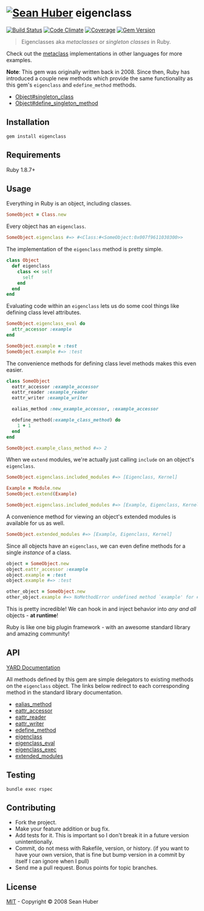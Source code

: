 # [![Sean Huber](https://cloud.githubusercontent.com/assets/2419/6550752/832d9a64-c5ea-11e4-9717-6f9aa6e023b5.png)](https://github.com/shuber) eigenclass

[![Build Status](https://secure.travis-ci.org/shuber/eigenclass.svg)](http://travis-ci.org/shuber/eigenclass) [![Code Climate](https://codeclimate.com/github/shuber/eigenclass/badges/gpa.svg)](https://codeclimate.com/github/shuber/eigenclass) [![Coverage](https://codeclimate.com/github/shuber/eigenclass/badges/coverage.svg)](https://codeclimate.com/github/shuber/eigenclass) [![Gem Version](https://badge.fury.io/rb/eigenclass.svg)](http://badge.fury.io/rb/eigenclass)

> Eigenclasses aka *metaclasses* or *singleton classes* in Ruby.

Check out the [metaclass] implementations in other languages for more examples.

**Note**: This gem was originally written back in 2008. Since then, Ruby has introduced a couple new methods which provide the same functionality as this gem's `eigenclass` and `edefine_method` methods.

* [Object#singleton_class]
* [Object#define_singleton_method]

[metaclass]: http://en.wikipedia.org/wiki/Metaclass
[Object#singleton_class]: http://ruby-doc.org/core-1.9.2/Object.html#method-i-singleton_class
[Object#define_singleton_method]: http://ruby-doc.org/core-1.9.2/Object.html#method-i-define_singleton_method


## Installation

```
gem install eigenclass
```


## Requirements

Ruby 1.8.7+


## Usage

Everything in Ruby is an object, including classes.

```ruby
SomeObject = Class.new
```

Every object has an `eigenclass`.

```ruby
SomeObject.eigenclass #=> #<Class:#<SomeObject:0x007f9611030300>>
```

The implementation of the `eigenclass` method is pretty simple.

```ruby
class Object
  def eigenclass
    class << self
      self
    end
  end
end
```

Evaluating code within an `eigenclass` lets us do some cool things like defining class level attributes.

```ruby
SomeObject.eigenclass_eval do
  attr_accessor :example
end

SomeObject.example = :test
SomeObject.example #=> :test
```

The convenience methods for defining class level methods makes this even easier.

```ruby
class SomeObject
  eattr_accessor :example_accessor
  eattr_reader :example_reader
  eattr_writer :example_writer

  ealias_method :new_example_accessor, :example_accessor

  edefine_method(:example_class_method) do
    1 + 1
  end
end

SomeObject.example_class_method #=> 2
```

When we `extend` modules, we're actually just calling `include` on an object's `eigenclass`.

```ruby
SomeObject.eigenclass.included_modules #=> [Eigenclass, Kernel]

Example = Module.new
SomeObject.extend(Example)

SomeObject.eigenclass.included_modules #=> [Example, Eigenclass, Kernel]
```

A convenience method for viewing an object's extended modules is available for us as well.

```ruby
SomeObject.extended_modules #=> [Example, Eigenclass, Kernel]
```

Since all objects have an `eigenclass`, we can even define methods for a single _instance_ of a class.

```ruby
object = SomeObject.new
object.eattr_accessor :example
object.example = :test
object.example #=> :test

other_object = SomeObject.new
other_object.example #=> NoMethodError undefined method `example' for #<SomeObject:0x007fee348dde00>
```

This is pretty incredible! We can hook in and inject behavior into *any and all* objects - **at runtime**!

Ruby is like one big plugin framework - with an awesome standard library and amazing community!

## API

[YARD Documentation](http://www.rubydoc.info/github/shuber/eigenclass/master)

All methods defined by this gem are simple delegators to existing methods on the `eigenclass` object. The links below redirect to each corresponding method in the standard library documentation.

* [ealias_method](http://ruby-doc.org/core-1.9.3/Module.html#method-i-alias_method)
* [eattr_accessor](http://ruby-doc.org/core-1.9.3/Module.html#method-i-attr_accessor)
* [eattr_reader](http://ruby-doc.org/core-1.9.3/Module.html#method-i-attr_reader)
* [eattr_writer](http://ruby-doc.org/core-1.9.3/Module.html#method-i-attr_writer)
* [edefine_method](http://ruby-doc.org/core-1.9.2/Object.html#method-i-define_singleton_method)
* [eigenclass](http://ruby-doc.org/core-1.9.2/Object.html#method-i-singleton_class)
* [eigenclass_eval](http://ruby-doc.org/core-1.9.3/BasicObject.html#method-i-instance_eval)
* [eigenclass_exec](http://ruby-doc.org/core-1.9.3/BasicObject.html#method-i-instance_exec)
* [extended_modules](http://ruby-doc.org/core-1.9.3/Module.html#method-i-included_modules)


## Testing

```
bundle exec rspec
```


## Contributing

* Fork the project.
* Make your feature addition or bug fix.
* Add tests for it. This is important so I don't break it in a future version unintentionally.
* Commit, do not mess with Rakefile, version, or history. (if you want to have your own version, that is fine but bump version in a commit by itself I can ignore when I pull)
* Send me a pull request. Bonus points for topic branches.


## License

[MIT](https://github.com/shuber/eigenclass/blob/master/LICENSE)  - Copyright © 2008 Sean Huber
